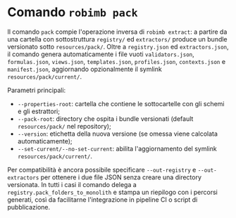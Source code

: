 # Comando `robimb pack`

Il comando `pack` compie l'operazione inversa di `robimb extract`: a partire da una cartella con sottostruttura `registry/` ed `extractors/` produce un bundle versionato sotto `resources/pack/`. Oltre a `registry.json` ed `extractors.json`, il comando genera automaticamente i file vuoti `validators.json`, `formulas.json`, `views.json`, `templates.json`, `profiles.json`, `contexts.json` e `manifest.json`, aggiornando opzionalmente il symlink `resources/pack/current/`.

Parametri principali:

- `--properties-root`: cartella che contiene le sottocartelle con gli schemi e gli estrattori;
- `--pack-root`: directory che ospita i bundle versionati (default `resources/pack/` nel repository);
- `--version`: etichetta della nuova versione (se omessa viene calcolata automaticamente);
- `--set-current/--no-set-current`: abilita l'aggiornamento del symlink `resources/pack/current/`.

Per compatibilità è ancora possibile specificare `--out-registry` e `--out-extractors` per ottenere i due file JSON senza creare una directory versionata. In tutti i casi il comando delega a `registry.pack_folders_to_monolith` e stampa un riepilogo con i percorsi generati, così da facilitarne l'integrazione in pipeline CI o script di pubblicazione.
